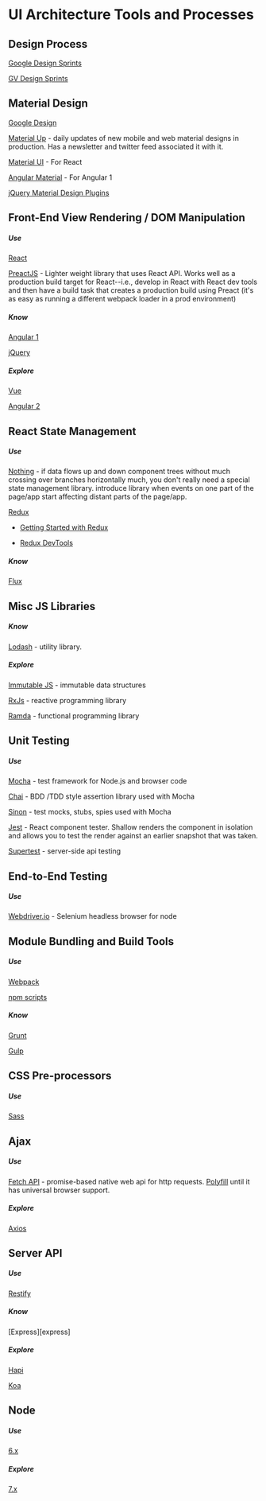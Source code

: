 UI Architecture Tools and Processes
===================================

Design Process
---------------
[Google Design Sprints][gds]

[GV Design Sprints][gvds]

Material Design
---------------
[Google Design][gd]

[Material Up][matup] - daily updates of new mobile and web material designs in production.  Has a newsletter and twitter feed associated it with it.

[Material UI][reactmat] - For React

[Angular Material][angmat] - For Angular 1

[jQuery Material Design Plugins][jquerymat]


Front-End View Rendering / DOM Manipulation
-------------------------------------------

##### Use #####

[React][react]

[PreactJS][preact] - Lighter weight library that uses React API.  Works well as a production build target for React--i.e., develop in React with React dev tools and then have a build task that creates a production build using Preact (it's as easy as running a different webpack loader in a prod environment)

##### Know #####
[Angular 1][ang]

[jQuery][jquery]

##### Explore #####
[Vue][vue]

[Angular 2][ang2]

React State Management
----------------------------------
##### Use #####

[Nothing][ph] - if data flows up and down component trees without much crossing over branches horizontally much, you don't really need a special state management library.  introduce library when events on one part of the page/app start affecting distant parts of the page/app.

[Redux][redux]

  * [Getting Started with Redux][reduxDev]

  * [Redux DevTools][reduxDev]

##### Know #####

[Flux][flux]

Misc JS Libraries
-----------------

##### Know #####
[Lodash][lodash] - utility library.

##### Explore #####

[Immutable JS][imjs] - immutable data structures 

[RxJs][rxjs] - reactive programming library

[Ramda][ramda] - functional programming library

Unit Testing
-----------------
##### Use #####
[Mocha][mocha] - test framework for Node.js and browser code

[Chai][chai] - BDD /TDD style assertion library used with Mocha

[Sinon][sinon] - test mocks, stubs, spies used with Mocha

[Jest][jest] - React component tester.  Shallow renders the component in isolation and allows you to test the render against
an earlier snapshot that was taken.

[Supertest][supertest] - server-side api testing

End-to-End Testing
------------------
##### Use #####
[Webdriver.io][wdio] - Selenium headless browser for node

Module Bundling and Build Tools
-------------------------------
##### Use #####
[Webpack][wp] 

[npm scripts][npms]

##### Know #####
[Grunt][grunt]

[Gulp][gulp]

CSS Pre-processors
-----------------
##### Use #####

[Sass][sass]

Ajax
--------------
##### Use #####
[Fetch API][fetch] - promise-based native web api for http requests.  [Polyfill][fetchPoly] until it has universal browser support.

##### Explore ##### 
[Axios][axios]

Server  API
-----------
##### Use #####
[Restify][restify]

##### Know #####
[Express][express]

##### Explore #####
[Hapi][hapi]

[Koa][koa]

Node
----
##### Use #####
[6.x][node6]

##### Explore #####
[7.x][node7]


[gvds]: https://www.youtube.com/watch?v=7zOBMxRYJ7I&list=PLNKW8GAxivxcwqF2OU7UvjkT_lPMqz_C8
[gds]: https://www.youtube.com/playlist?list=PLoSlBC4J_CK9tcVl_ZnVDHi7Xm0QTCNB4
[gd]: https://design.google.com/resources/
[matup]: https://material.uplabs.com/
[react]: https://facebook.github.io/react/
[preact]: https://preactjs.com/
[ang]: https://angularjs.org/
[ang2]: https://angular.io/
[vue]: https://vuejs.org/
[sin]: http://sinonjs.org/
[reactmat]: http://www.material-ui.com/#/
[angmat]: https://material.angularjs.org/latest/
[redux]: http://redux.js.org/
[reduxDev]: https://github.com/gaearon/redux-devtools
[jquery]: https://jquery.com/
[jquerymat]:  http://www.jqueryscript.net/tags.php?/Material%20Design/
[imjs]: https://facebook.github.io/immutable-js/
[wdio]: http://webdriver.io/
[rxjs]: http://reactivex.io/rxjs/
[ramda]: http://ramdajs.com/
[ph]: https://github.com/petehunt/react-howto#learning-flux
[flux]: https://justgetflux.com/
[lodash]: https://lodash.com/
[supertest]: https://github.com/visionmedia/supertest
[mocha]: https://mochajs.org/
[chai]: http://chaijs.com/
[sinon]: http://sinonjs.org/
[jest]: https://facebook.github.io/jest/
[sass]: http://sass-lang.com/
[fetch]: https://developer.mozilla.org/en-US/docs/Web/API/Fetch_API
[fetchPoly]:  https://github.com/github/fetch
[axios]: https://github.com/mzabriskie/axios
[koa]: http://koajs.com/
[hapi]: https://hapijs.com/
[restify]: http://mcavage.me/node-restify/
[wp]: https://webpack.github.io/
[node6]: https://nodejs.org/en/blog/release/v6.0.0/
[node7]: https://nodejs.org/en/blog/release/v7.0.0/
[gulp]: http://gulpjs.com/
[grunt]: https://gruntjs.com/
[npms]: https://docs.npmjs.com/misc/scripts
